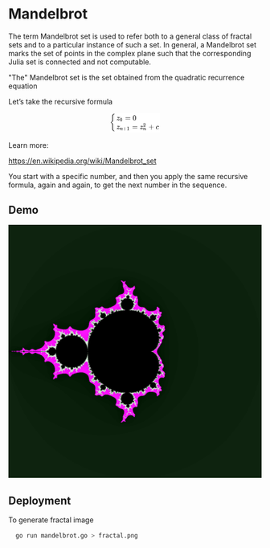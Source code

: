 
# Mandelbrot

The term Mandelbrot set is used to refer both to a general class of fractal sets and to a particular instance of such a set. In general, a Mandelbrot set marks the set of points in the complex plane such that the corresponding Julia set is connected and not computable.

"The" Mandelbrot set is the set obtained from the quadratic recurrence equation

Let’s take the recursive formula 

<p align="center">
  <img src="formula.svg" width="100px" alt="mandelbrot" />
</p>

Learn more:

https://en.wikipedia.org/wiki/Mandelbrot_set

You start with a specific number, and then you apply the same recursive formula, again and again, to get the next number in the sequence.




## Demo
<p align="center">
  <img src="fractal.png" width="1024"  alt="fractal" /></a>
</p>




## Deployment

To generate fractal image 

```bash
  go run mandelbrot.go > fractal.png
```
